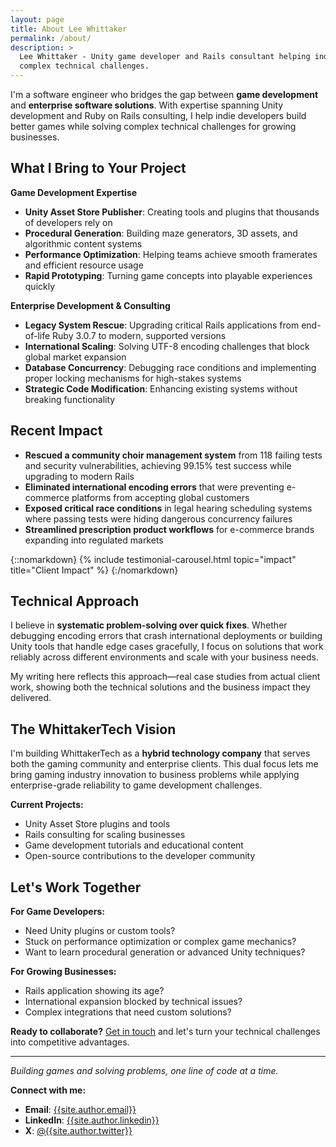 ```yaml
---
layout: page
title: About Lee Whittaker
permalink: /about/
description: >
  Lee Whittaker - Unity game developer and Rails consultant helping indie developers and growing businesses solve
  complex technical challenges.
---
```


I'm a software engineer who bridges the gap between **game development** and **enterprise software solutions**. With
expertise spanning Unity development and Ruby on Rails consulting, I help indie developers build better games while
solving complex technical challenges for growing businesses.

## What I Bring to Your Project

**Game Development Expertise**

- **Unity Asset Store Publisher**: Creating tools and plugins that thousands of developers rely on
- **Procedural Generation**: Building maze generators, 3D assets, and algorithmic content systems
- **Performance Optimization**: Helping teams achieve smooth framerates and efficient resource usage
- **Rapid Prototyping**: Turning game concepts into playable experiences quickly

**Enterprise Development & Consulting**

- **Legacy System Rescue**: Upgrading critical Rails applications from end-of-life Ruby 3.0.7 to modern, supported
  versions
- **International Scaling**: Solving UTF-8 encoding challenges that block global market expansion
- **Database Concurrency**: Debugging race conditions and implementing proper locking mechanisms for high-stakes systems
- **Strategic Code Modification**: Enhancing existing systems without breaking functionality

## Recent Impact

- **Rescued a community choir management system** from 118 failing tests and security vulnerabilities, achieving 99.15%
  test success while upgrading to modern Rails
- **Eliminated international encoding errors** that were preventing e-commerce platforms from accepting global customers
- **Exposed critical race conditions** in legal hearing scheduling systems where passing tests were hiding dangerous
  concurrency failures
- **Streamlined prescription product workflows** for e-commerce brands expanding into regulated markets

{::nomarkdown}
{% include testimonial-carousel.html topic="impact" title="Client Impact" %}
{:/nomarkdown}

## Technical Approach

I believe in **systematic problem-solving over quick fixes**. Whether debugging encoding errors that crash international
deployments or building Unity tools that handle edge cases gracefully, I focus on solutions that work reliably across
different environments and scale with your business needs.

My writing here reflects this approach—real case studies from actual client work, showing both the technical solutions
and the business impact they delivered.

## The WhittakerTech Vision

I'm building WhittakerTech as a **hybrid technology company** that serves both the gaming community and enterprise
clients. This dual focus lets me bring gaming industry innovation to business problems while applying enterprise-grade
reliability to game development challenges.

**Current Projects:**
- Unity Asset Store plugins and tools
- Rails consulting for scaling businesses
- Game development tutorials and educational content
- Open-source contributions to the developer community

## Let's Work Together

**For Game Developers:**

- Need Unity plugins or custom tools?
- Stuck on performance optimization or complex game mechanics?
- Want to learn procedural generation or advanced Unity techniques?

**For Growing Businesses:**

- Rails application showing its age?
- International expansion blocked by technical issues?
- Complex integrations that need custom solutions?

**Ready to collaborate?** [Get in touch](/contact/) and let's turn your technical challenges into competitive
advantages.

---

*Building games and solving problems, one line of code at a time.*

**Connect with me:**

- **Email**: [{{site.author.email}}](mailto:{{site.author.email}})
- **LinkedIn**: [{{site.author.linkedin}}](https://linkedin.com/in/{{site.author.linkedin}})
- **X**: [@{{site.author.twitter}}](https://x.com/{{site.author.twitter}})
